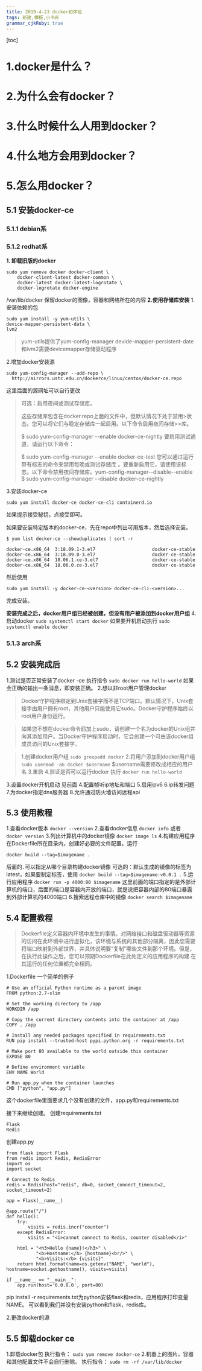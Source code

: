 ```yaml
---
title: 2019-4-23 docker初体验
tags: 新建,模板,小书匠
grammar_cjkRuby: true
---
```

[toc]
# 1.docker是什么？
# 2.为什么会有docker？
# 3.什么时候什么人用到docker？
# 4.什么地方会用到docker？
# 5.怎么用docker？
## 5.1 安装docker-ce

### 5.1.1 debian系
### 5.1.2 redhat系
**1. 卸载旧版的docker**
```
sudo yum remove docker docker-client \
	docker-client-latest docker-common \
	docker-latest docker-latest-logrotate \
	docker-logrotate docker-engine
```
/var/lib/docker 保留docker的图像，容器和网络所在的内容
**2.使用存储库安装**
1.安装依赖的包
```
sudo yum install -y yum-utils \
device-mapper-persistent-data \
lvm2
```
>yum-utils提供了yum-config-manager
>devide-mapper-persistent-date和lvm2需要devicemapper存储驱动程序

2.增加docker安装源
```
sudo yum-config-manager --add-repo \
  http://mirrors.ustc.edu.cn/dockerce/linux/centos/docker-ce.repo
```
这里后面的源网址可以自行更改

> 可选：启用夜间或测试存储库。
>
>这些存储库包含在docker.repo上面的文件中，但默认情况下处于禁用>状态。您可以将它们与稳定存储库一起启用。以下命令启用夜间存储>>库。
>
>$ sudo yum-config-manager --enable docker-ce-nightly
要启用测试通道，请运行以下命令：
>
>$ sudo yum-config-manager --enable docker-ce-test
您可以通过运行带有标志的命令来禁用每晚或测试存储库 。要重新启用它，请使用该标志。以下命令禁用夜间存储库。yum-config-manager--disable--enable
>$ sudo yum-config-manager --disable docker-ce-nightly

3.安装docker-ce
```
sudo yum install docker-ce docker-ce-cli containerd.io
```
如果提示接受秘钥，点接受即可。

如果要安装特定版本的docker-ce，先在repo中列出可用版本，然后选择安装。
```
$ yum list docker-ce --showduplicates | sort -r

docker-ce.x86_64  3:18.09.1-3.el7                     docker-ce-stable
docker-ce.x86_64  3:18.09.0-3.el7                     docker-ce-stable
docker-ce.x86_64  18.06.1.ce-3.el7                    docker-ce-stable
docker-ce.x86_64  18.06.0.ce-3.el7                    docker-ce-stable
```
然后使用
```
sudo yum install -y docker-ce-<version> docker-ce-cli-<version>...
```
完成安装。

**安装完成之后，docker用户组已经被创建，但没有用户被添加到docker用户组**
4.启动docker
```sudo systemctl start docker```
如果要开机启动执行
```sudo systemctl enable docker```
### 5.1.3 arch系
## 5.2 安装完成后
1.测试是否正常安装了docker -ce
执行指令
```sudo docker run hello-world```
如果会正确的输出一条消息，即安装正确。
2.想以非root用户管理docker
>Docker守护程序绑定到Unix套接字而不是TCP端口。默认情况下，Unix套接字由用户拥有root，其他用户只能使用它sudo。Docker守护程序始终以root用户身份运行。


>如果您不想在docker命令前加上sudo，请创建一个名为docker的Unix组并向其添加用户。当Docker守护程序启动时，它会创建一个可由该docker组成员访问的Unix套接字。

>1.创建docker用户组
```sudo groupadd docker```
2.将用户添加到docker用户组
```sudo usermod -aG docker $username```
$username需要修改成相应的用户名
3.重启
4.验证是否可以运行docker
执行
```docker run hello-world```

3.设置docker开机启动
见前面
4.配置帧听ip地址和端口
5.启用ipv6
6.ip转发问题
7.为docker指定dns服务器
8.允许通过防火墙访问远程api
## 5.3 使用教程
1.查看docker版本
```docker --version```
2.查看docker信息
```docker info```
或者
```docker version```
3.列出计算机中的docker镜像
```docker image ls```
4.构建应用程序
在Dockerfile所在目录内，创建好必要的文件配置，运行
```
docker build --tag=$imagename .
```
后面的`.`可以指定从哪个目录构建docker镜像
可选的：默认生成的镜像的标签为latest，如果要制定标签，使用
```docker build --tag=$imagename:v0.0.1 .```
5.运行应用程序
```docker run -p 4000:80 $imagename```
这里前面的端口指定的是外部计算机的端口，后面的端口是容器内开放的端口，就是说把容器内部的80端口暴露到外部计算机的4000端口
6.搜索远程仓库中的镜像
```docker search $imagename```

## 5.4 配置教程
>Dockerfile定义容器内环境中发生的事情。对网络接口和磁盘驱动器等资源的访问在此环境中进行虚拟化，该环境与系统的其他部分隔离，因此您需要将端口映射到外部世界，并具体说明要“复制”哪些文件到那个环境。但是，在执行此操作之后，您可以预期Dockerfile在此处定义的应用程序的构建 在其运行的任何位置都完全相同。

1.Dockerfile
一个简单的例子
```
# Use an official Python runtime as a parent image
FROM python:2.7-slim

# Set the working directory to /app
WORKDIR /app

# Copy the current directory contents into the container at /app
COPY . /app

# Install any needed packages specified in requirements.txt
RUN pip install --trusted-host pypi.python.org -r requirements.txt

# Make port 80 available to the world outside this container
EXPOSE 80

# Define environment variable
ENV NAME World

# Run app.py when the container launches
CMD ["python", "app.py"]
```
这个dockerfile里面要求几个没有创建的文件，app.py和requirements.txt

接下来继续创建。
创建requirements.txt
```
Flask
Redis
```
创建app.py
```
from flask import Flask
from redis import Redis, RedisError
import os
import socket

# Connect to Redis
redis = Redis(host="redis", db=0, socket_connect_timeout=2, socket_timeout=2)

app = Flask(__name__)

@app.route("/")
def hello():
    try:
        visits = redis.incr("counter")
    except RedisError:
        visits = "<i>cannot connect to Redis, counter disabled</i>"

    html = "<h3>Hello {name}!</h3>" \
           "<b>Hostname:</b> {hostname}<br/>" \
           "<b>Visits:</b> {visits}"
    return html.format(name=os.getenv("NAME", "world"), hostname=socket.gethostname(), visits=visits)

if __name__ == "__main__":
    app.run(host='0.0.0.0', port=80)
```
pip install -r requirements.txt为python安装flask和redis，应用程序打印变量NAME。
可以看到我们并没有安装python和flask，redis库。

2.更改docker的源
## 5.5 卸载docker ce
1.卸载docker包
执行指令：
```sudo yum remove docker-ce```
2.机器上的图片，容器和其他配置文件不会自行删除。
执行指令：
```sudo rm -rf /var/lib/docker```
